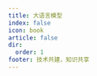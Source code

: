 ```yaml
---
title: 大语言模型
index: false
icon: book
article: false
dir:
  order: 1
footer: 技术共建，知识共享 
---
```


<Catalog />
